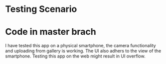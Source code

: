# Testing Scenario
# Code in master brach

I have tested this app on a physical smartphone, the camera functionality and uploading from gallery is working.
The UI also adhers to the view of the smartphone. Testing this app on the web might result in UI overflow.
